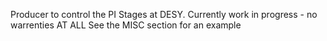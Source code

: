 Producer to control the PI Stages at DESY.
Currently work in progress - no warrenties AT ALL
See the MISC section for an example
